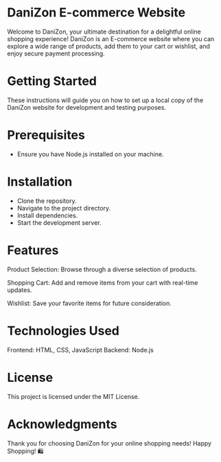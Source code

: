 
# DaniZon E-commerce Website
Welcome to DaniZon, your ultimate destination for a delightful online shopping experience! DaniZon is an E-commerce website where you can explore a wide range of products, add them to your cart or wishlist, and enjoy secure payment processing.

# Getting Started
These instructions will guide you on how to set up a local copy of the DaniZon website for development and testing purposes.

# Prerequisites
- Ensure you have Node.js installed on your machine.

# Installation
- Clone the repository.
- Navigate to the project directory.
- Install dependencies.
- Start the development server.

# Features
Product Selection: Browse through a diverse selection of products.

Shopping Cart: Add and remove items from your cart with real-time updates.

Wishlist: Save your favorite items for future consideration.


# Technologies Used
Frontend: HTML, CSS, JavaScript
Backend: Node.js

# License
This project is licensed under the MIT License.

# Acknowledgments
Thank you for choosing DaniZon for your online shopping needs! Happy Shopping! 🛍️
